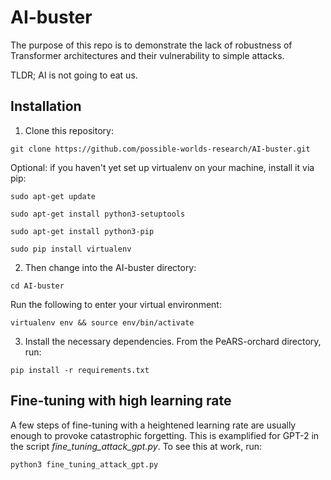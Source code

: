 # AI-buster

The purpose of this repo is to demonstrate the lack of robustness of Transformer architectures and their vulnerability to simple attacks.

TLDR; AI is not going to eat us. 

## Installation

1. Clone this repository:

```
git clone https://github.com/possible-worlds-research/AI-buster.git
```

Optional: if you haven't yet set up virtualenv on your machine, install it via pip:

    sudo apt-get update

    sudo apt-get install python3-setuptools

    sudo apt-get install python3-pip

    sudo pip install virtualenv

2. Then change into the AI-buster directory:

```
cd AI-buster
```

Run the following to enter your virtual environment:

    virtualenv env && source env/bin/activate


3. Install the necessary dependencies. From the PeARS-orchard directory, run:

```
pip install -r requirements.txt
```



## Fine-tuning with high learning rate

A few steps of fine-tuning with a heightened learning rate are usually enough to provoke catastrophic forgetting. This is examplified for GPT-2 in the script *fine_tuning_attack_gpt.py*. To see this at work, run:

    python3 fine_tuning_attack_gpt.py



